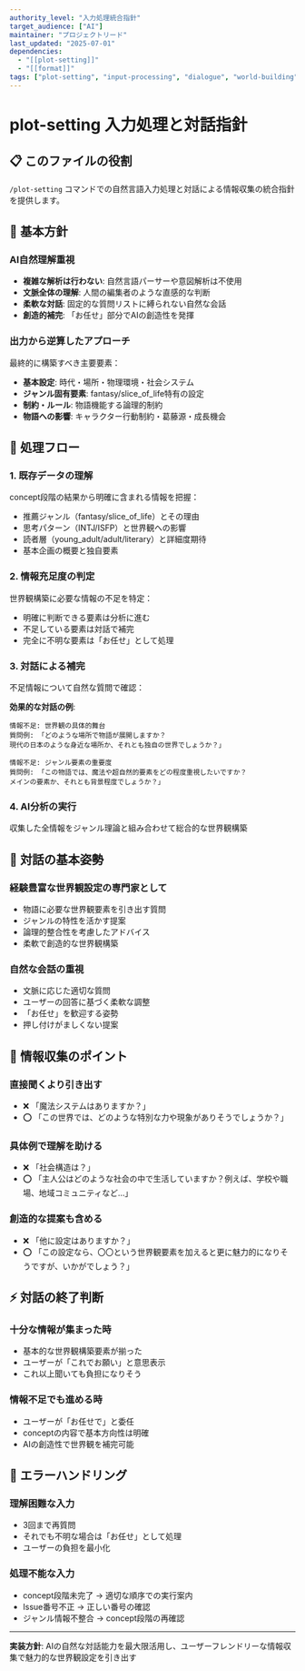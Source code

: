 ```yaml
---
authority_level: "入力処理統合指針"
target_audience: ["AI"]
maintainer: "プロジェクトリード"
last_updated: "2025-07-01"
dependencies:
  - "[[plot-setting]]"
  - "[[format]]"
tags: ["plot-setting", "input-processing", "dialogue", "world-building"]
---
```


# plot-setting 入力処理と対話指針

## 📋 このファイルの役割
`/plot-setting` コマンドでの自然言語入力処理と対話による情報収集の統合指針を提供します。

## 🎯 基本方針

### AI自然理解重視
- **複雑な解析は行わない**: 自然言語パーサーや意図解析は不使用
- **文脈全体の理解**: 人間の編集者のような直感的な判断
- **柔軟な対話**: 固定的な質問リストに縛られない自然な会話
- **創造的補完**: 「お任せ」部分でAIの創造性を発揮

### 出力から逆算したアプローチ
最終的に構築すべき主要要素：
- **基本設定**: 時代・場所・物理環境・社会システム
- **ジャンル固有要素**: fantasy/slice_of_life特有の設定
- **制約・ルール**: 物語機能する論理的制約
- **物語への影響**: キャラクター行動制約・葛藤源・成長機会

## 🔄 処理フロー

### 1. 既存データの理解
concept段階の結果から明確に含まれる情報を把握：
- 推薦ジャンル（fantasy/slice_of_life）とその理由
- 思考パターン（INTJ/ISFP）と世界観への影響
- 読者層（young_adult/adult/literary）と詳細度期待
- 基本企画の概要と独自要素

### 2. 情報充足度の判定
世界観構築に必要な情報の不足を特定：
- 明確に判断できる要素は分析に進む
- 不足している要素は対話で補完
- 完全に不明な要素は「お任せ」として処理

### 3. 対話による補完
不足情報について自然な質問で確認：

**効果的な対話の例**:
```
情報不足: 世界観の具体的舞台
質問例: 「どのような場所で物語が展開しますか？
現代の日本のような身近な場所か、それとも独自の世界でしょうか？」

情報不足: ジャンル要素の重要度  
質問例: 「この物語では、魔法や超自然的要素をどの程度重視したいですか？
メインの要素か、それとも背景程度でしょうか？」
```

### 4. AI分析の実行
収集した全情報をジャンル理論と組み合わせて総合的な世界観構築

## 💬 対話の基本姿勢

### 経験豊富な世界観設定の専門家として
- 物語に必要な世界観要素を引き出す質問
- ジャンルの特性を活かす提案
- 論理的整合性を考慮したアドバイス
- 柔軟で創造的な世界観構築

### 自然な会話の重視
- 文脈に応じた適切な質問
- ユーザーの回答に基づく柔軟な調整
- 「お任せ」を歓迎する姿勢
- 押し付けがましくない提案

## 🎨 情報収集のポイント

### 直接聞くより引き出す
- ❌ 「魔法システムはありますか？」
- ⭕ 「この世界では、どのような特別な力や現象がありそうでしょうか？」

### 具体例で理解を助ける
- ❌ 「社会構造は？」
- ⭕ 「主人公はどのような社会の中で生活していますか？例えば、学校や職場、地域コミュニティなど...」

### 創造的な提案も含める
- ❌ 「他に設定はありますか？」
- ⭕ 「この設定なら、〇〇という世界観要素を加えると更に魅力的になりそうですが、いかがでしょう？」

## ⚡ 対話の終了判断

### 十分な情報が集まった時
- 基本的な世界観構築要素が揃った
- ユーザーが「これでお願い」と意思表示
- これ以上聞いても負担になりそう

### 情報不足でも進める時
- ユーザーが「お任せで」と委任
- conceptの内容で基本方向性は明確
- AIの創造性で世界観を補完可能

## 🔧 エラーハンドリング

### 理解困難な入力
- 3回まで再質問
- それでも不明な場合は「お任せ」として処理
- ユーザーの負担を最小化

### 処理不能な入力
- concept段階未完了 → 適切な順序での実行案内
- Issue番号不正 → 正しい番号の確認
- ジャンル情報不整合 → concept段階の再確認

---

**実装方針**: AIの自然な対話能力を最大限活用し、ユーザーフレンドリーな情報収集で魅力的な世界観設定を引き出す